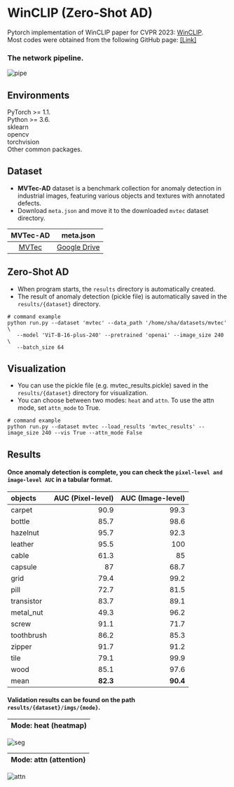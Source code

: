 # WinCLIP (Zero-Shot AD)
Pytorch implementation of WinCLIP paper for CVPR 2023: [WinCLIP](https://arxiv.org/pdf/2303.14814).  
Most codes were obtained from the following GitHub page: [[Link]](https://github.com/zqhang/Accurate-WinCLIP-pytorch)  

### The network pipeline.  
![pipe](https://github.com/user-attachments/assets/2ec04cf1-1160-4dcc-85e1-97e2438a4e87)

## Environments  
PyTorch >= 1.1.  
Python >= 3.6.  
sklearn  
opencv  
torchvision  
Other common packages.  

## Dataset
- **MVTec-AD** dataset is a benchmark collection for anomaly detection in industrial images, featuring various objects and textures with annotated defects.
- Download ```meta.json``` and move it to the downloaded ```mvtec``` dataset directory.

|     MVTec-AD            |     meta.json            |
|:------------------------:|:------------------------:|
| [MVTec](https://www.mvtec.com/company/research/datasets/mvtec-ad)   | [Google Drive](https://drive.google.com/file/d/11AdQpF3bhVCI0PoIVkku2OwJpoKKiJC_/view?usp=drive_link)  

## Zero-Shot AD
- When program starts, the ```results``` directory is automatically created.
- The result of anomaly detection (pickle file) is automatically saved in the ```results/{dataset}``` directory.
  
```Shell
# command example 
python run.py --dataset 'mvtec' --data_path '/home/sha/datasets/mvtec' \
   --model 'ViT-B-16-plus-240' --pretrained 'openai' --image_size 240 \
   --batch_size 64
```

## Visualization
- You can use the pickle file (e.g. mvtec_results.pickle) saved in the ```results/{dataset}``` directory for visualization.
- You can choose between two modes: ```heat``` and ```attn```. To use the attn mode, set ```attn_mode``` to True. 
```Shell
# command example 
python run.py --dataset mvtec --load_results 'mvtec_results' --image_size 240 --vis True --attn_mode False
```

## Results
#### Once anomaly detection is complete, you can check the ```pixel-level and image-level AUC``` in a tabular format.
| objects    |   AUC (Pixel-level) |       AUC (Image-level) | 
|:-----------|-----------:|-----------:|
| carpet     |       90.9  |       99.3 |    
| bottle     |       85.7 |         98.6 |    
| hazelnut   |       95.7 |          92.3 |   
| leather    |       95.5 |         100   |  
| cable      |       61.3 |         85   |   
| capsule    |       87   |          68.7 |    
| grid       |       79.4 |          99.2 |   
| pill       |       72.7 |          81.5 |   
| transistor |       83.7 |        89.1 |    
| metal_nut  |       49.3 |          96.2 |   
| screw      |       91.1 |         71.7 |    
| toothbrush |       86.2 |          85.3 |   
| zipper     |       91.7 |         91.2 |    
| tile       |       79.1 |          99.9 |   
| wood       |       85.1 |           97.6 |  
| mean       |       **82.3** |           **90.4** |    

#### Validation results can be found on the path ```results/{dataset}/imgs/{mode}```.  
| Mode: heat (heatmap)                                                                             |
|----------------------------------------------------------------------------------------------------------------------|
![seg](https://github.com/user-attachments/assets/b8aaed5a-0f1b-49d0-b302-09317b77d098)

| Mode: attn (attention)                                                                             |
|----------------------------------------------------------------------------------------------------------------------|
![attn](https://github.com/user-attachments/assets/cdfa022a-a8e6-4004-af03-d60ff88a1e4f)


